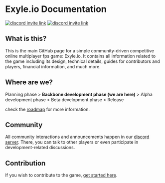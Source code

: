 # Exyle.io Documentation

[![discord invite link](https://shields.io/badge/discord-5865F2?style=for-the-badge&logo=discord&logoColor=white)](https://discord.gg/synPSeuNFK)
[![discord invite link](https://img.shields.io/badge/patreon-f96854?style=for-the-badge&logo=patreon&logoColor=white)](https://www.patreon.com/developomp)

## What is this?

This is the main GitHub page for a simple community-driven
competitive online multiplayer fps game: Exyle.io.
It contains all information related to the game including its
design, technical details, guides for contributors and players,
financial information, and much more.

## Where are we?

Planning phase > **Backbone development phase (we are here)** > Alpha development phase > Beta development phase > Release

check the [roadmap](./docs/roadmap.md) for more information.

## Community

All community interactions and announcements happen in our
[discord server](https://discord.gg/synPSeuNFK).
There, you can talk to other players or even participate
in development-related discussions.

## Contribution

If you wish to contribute to the game,
[get started here](./docs/guides/README.md).
